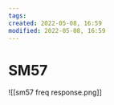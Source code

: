 ```yaml
---
tags: 
created: 2022-05-08, 16:59
modified: 2022-05-08, 16:59
---
```


# SM57
![[sm57 freq response.png]]